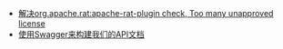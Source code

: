 - [解决org.apache.rat:apache-rat-plugin check, Too many unapproved license](how-to-skip-unapproved-license-check-in-maven.md)
- [使用Swagger来构建我们的API文档](swagger-configuration.md)